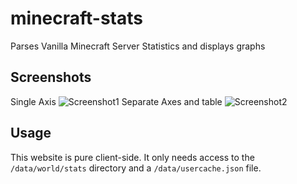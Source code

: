 minecraft-stats
===============

Parses Vanilla Minecraft Server Statistics and displays graphs

Screenshots
---
Single Axis
![Screenshot1](https://i.imgur.com/P3NElME.png)
Separate Axes and table
![Screenshot2](https://i.imgur.com/fkRELBM.png)

Usage
---
This website is pure client-side. It only needs access to the `/data/world/stats` directory and a `/data/usercache.json` file.
